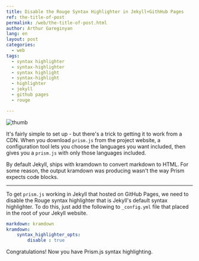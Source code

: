 ```yaml
---
title: Disable the Rouge Syntax Highlighter in Jekyll+GithHub Pages
ref: the-title-of-post
permalink: /web/the-title-of-post.html
author: Arthur Gareginyan
lang: en
layout: post
categories:
  - web
tags:
  - syntax highlighter
  - syntax-highlighter
  - syntax highlight
  - syntax-highlight
  - highlighter
  - jekyll
  - github pages
  - rouge

---
```


![thumb]()

It's fairly simple to set up - but there's a trick to getting it to work from a CDN. When you download `prism.js` from the project website, a configuration tool lets you choose the languages you want included, then gives you a `prism.js` with only those languages included.

By default Jekyll, ships with kramdown to convert markdown to HTML. For some reason, the output kramdown was producing wasn't the way Prism expects code blocks.

---

To get `prism.js` working in Jekyll that hosted on GitHub Pages, we need to disable the Rouge syntax highlighter that is Jekyll's default syntax highlighter. To do this, just add the following to `_config.yml` file that placed in the root of your Jekyll website.

```yaml
markdown: kramdown
kramdown: 
	syntax_highlighter_opts:
		disable : true
```

Congratulations! Now you have Prism.js syntax highlighting.